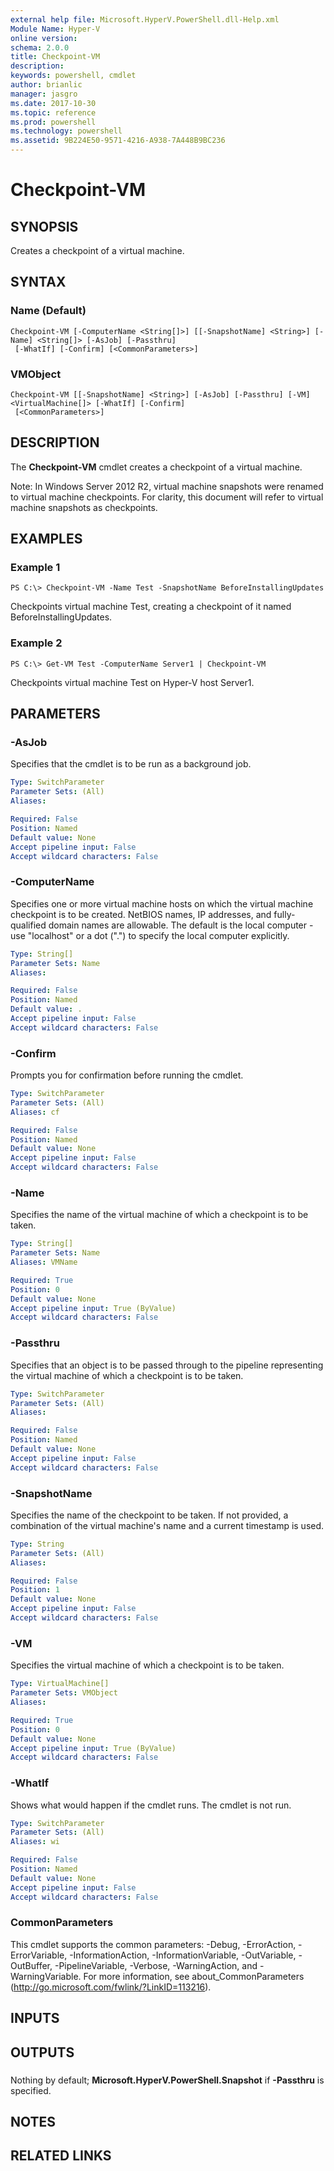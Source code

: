 ```yaml
---
external help file: Microsoft.HyperV.PowerShell.dll-Help.xml
Module Name: Hyper-V
online version: 
schema: 2.0.0
title: Checkpoint-VM
description: 
keywords: powershell, cmdlet
author: brianlic
manager: jasgro
ms.date: 2017-10-30
ms.topic: reference
ms.prod: powershell
ms.technology: powershell
ms.assetid: 9B224E50-9571-4216-A938-7A448B9BC236
---
```


# Checkpoint-VM

## SYNOPSIS
Creates a checkpoint of a virtual machine.

## SYNTAX

### Name (Default)
```
Checkpoint-VM [-ComputerName <String[]>] [[-SnapshotName] <String>] [-Name] <String[]> [-AsJob] [-Passthru]
 [-WhatIf] [-Confirm] [<CommonParameters>]
```

### VMObject
```
Checkpoint-VM [[-SnapshotName] <String>] [-AsJob] [-Passthru] [-VM] <VirtualMachine[]> [-WhatIf] [-Confirm]
 [<CommonParameters>]
```

## DESCRIPTION
The **Checkpoint-VM** cmdlet creates a checkpoint of a virtual machine.

Note: In Windows Server 2012 R2, virtual machine snapshots were renamed to virtual machine checkpoints.
For clarity, this document will refer to virtual machine snapshots as checkpoints.

## EXAMPLES

### Example 1
```
PS C:\> Checkpoint-VM -Name Test -SnapshotName BeforeInstallingUpdates
```

Checkpoints virtual machine Test, creating a checkpoint of it named BeforeInstallingUpdates.

### Example 2
```
PS C:\> Get-VM Test -ComputerName Server1 | Checkpoint-VM
```

Checkpoints virtual machine Test on Hyper-V host Server1.

## PARAMETERS

### -AsJob
Specifies that the cmdlet is to be run as a background job.

```yaml
Type: SwitchParameter
Parameter Sets: (All)
Aliases: 

Required: False
Position: Named
Default value: None
Accept pipeline input: False
Accept wildcard characters: False
```

### -ComputerName
Specifies one or more virtual machine hosts on which the virtual machine checkpoint is to be created.
NetBIOS names, IP addresses, and fully-qualified domain names are allowable.
The default is the local computer - use "localhost" or a dot (".") to specify the local computer explicitly.

```yaml
Type: String[]
Parameter Sets: Name
Aliases: 

Required: False
Position: Named
Default value: .
Accept pipeline input: False
Accept wildcard characters: False
```

### -Confirm
Prompts you for confirmation before running the cmdlet.

```yaml
Type: SwitchParameter
Parameter Sets: (All)
Aliases: cf

Required: False
Position: Named
Default value: None
Accept pipeline input: False
Accept wildcard characters: False
```

### -Name
Specifies the name of the virtual machine of which a checkpoint is to be taken.

```yaml
Type: String[]
Parameter Sets: Name
Aliases: VMName

Required: True
Position: 0
Default value: None
Accept pipeline input: True (ByValue)
Accept wildcard characters: False
```

### -Passthru
Specifies that an object is to be passed through to the pipeline representing the virtual machine of which a checkpoint is to be taken.

```yaml
Type: SwitchParameter
Parameter Sets: (All)
Aliases: 

Required: False
Position: Named
Default value: None
Accept pipeline input: False
Accept wildcard characters: False
```

### -SnapshotName
Specifies the name of the checkpoint to be taken.
If not provided, a combination of the virtual machine's name and a current timestamp is used.

```yaml
Type: String
Parameter Sets: (All)
Aliases: 

Required: False
Position: 1
Default value: None
Accept pipeline input: False
Accept wildcard characters: False
```

### -VM
Specifies the virtual machine of which a checkpoint is to be taken.

```yaml
Type: VirtualMachine[]
Parameter Sets: VMObject
Aliases: 

Required: True
Position: 0
Default value: None
Accept pipeline input: True (ByValue)
Accept wildcard characters: False
```

### -WhatIf
Shows what would happen if the cmdlet runs. The cmdlet is not run.

```yaml
Type: SwitchParameter
Parameter Sets: (All)
Aliases: wi

Required: False
Position: Named
Default value: None
Accept pipeline input: False
Accept wildcard characters: False
```

### CommonParameters
This cmdlet supports the common parameters: -Debug, -ErrorAction, -ErrorVariable, -InformationAction, -InformationVariable, -OutVariable, -OutBuffer, -PipelineVariable, -Verbose, -WarningAction, and -WarningVariable. For more information, see about_CommonParameters (http://go.microsoft.com/fwlink/?LinkID=113216).

## INPUTS

## OUTPUTS

###  
Nothing by default; **Microsoft.HyperV.PowerShell.Snapshot** if **-Passthru** is specified.

## NOTES

## RELATED LINKS

